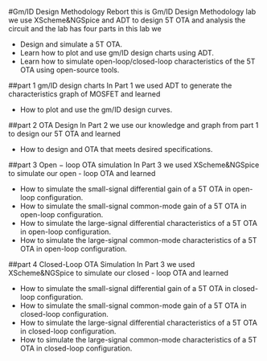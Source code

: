 #Gm/ID Design Methodology Rebort 
this is Gm/ID Design Methodology lab we use XScheme&NGSpice and ADT to design 5T OTA and analysis the circuit and the lab has four parts
in this lab we
- Design and simulate a 5T OTA.
- Learn how to plot and use gm/ID design charts using ADT.
- Learn how to simulate open-loop/closed-loop characteristics of the 5T OTA using open-source tools.


##part 1 gm/ID design charts
In Part 1 we used ADT to generate the characteristics graph of MOSFET and learned
- How to plot and use the gm/ID design curves.

##part 2 OTA Design
In Part 2 we use our knowledge and graph from part 1 to design our 5T OTA and learned
- How to design and OTA that meets desired specifications.

##part 3 Open − loop OTA simulation
In Part 3 we used XScheme&NGSpice to simulate our open - loop OTA and learned
- How to simulate the small-signal differential gain of a 5T OTA in open-loop configuration.
- How to simulate the small-signal common-mode gain of a 5T OTA in open-loop configuration.
- How to simulate the large-signal differential characteristics of a 5T OTA in open-loop configuration.
- How to simulate the large-signal common-mode characteristics of a 5T OTA in open-loop configuration.

##part 4 Closed-Loop OTA Simulation
In Part 3 we used XScheme&NGSpice to simulate our closed - loop OTA and learned
- How to simulate the small-signal differential gain of a 5T OTA in closed-loop configuration.
- How to simulate the small-signal common-mode gain of a 5T OTA in closed-loop configuration.
- How to simulate the large-signal differential characteristics of a 5T OTA in closed-loop configuration.
- How to simulate the large-signal common-mode characteristics of a 5T OTA in closed-loop configuration.

